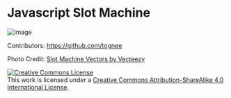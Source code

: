 # Javascript Slot Machine

![image](https://user-images.githubusercontent.com/63679316/80284490-cc869f80-86ec-11ea-8dcf-ca3d7ed0e0fc.png)

Contributors:
https://github.com/tognee

Photo Credit:
<a href="https://www.vecteezy.com/free-vector/slot-machine">Slot Machine Vectors by Vecteezy</a>

<a rel="license" href="http://creativecommons.org/licenses/by-sa/4.0/"><img alt="Creative Commons License" style="border-width:0" src="https://i.creativecommons.org/l/by-sa/4.0/88x31.png" /></a><br />This work is licensed under a <a rel="license" href="http://creativecommons.org/licenses/by-sa/4.0/">Creative Commons Attribution-ShareAlike 4.0 International License</a>.
